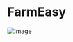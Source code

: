 # FarmEasy
![image](https://user-images.githubusercontent.com/114913378/216836274-b06ae671-45a6-4f18-bc74-34efd9775e13.png)
